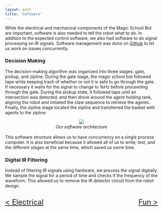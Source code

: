 ```yaml
---
layout: post
title: 'Software'
---
```


While the electrical and mechanical components of the Magic School Bot are important, software is also needed to tell the robot what to do. In addition to the expected control software, we also had software to do signal processing on IR signals. Software management was done on [Github](https://github.com/walkervilleElementary/robot) to let us work on issues concurrently.

### Decision Making

The decision-making algorithm was organized into three stages: gate, pickup, and zipline. During the gate stage, the magic school bot followed tape while keeping track of whether or not it is safe to go through the gate. If necessary it waits for the signal to change to 1kHz before proceeding through the gate. During the pickup state, it followed tape until an intersection was detected, and then drove around the agent holding tank, aligning the robot and initiated the claw sequence to retrieve the agents. Finally, the zipline stage located the zipline and transferred the basket with agents to the zipline.

<center><img src="{{ site.url }}/assets/img/projects/software/code hiearchy.png"  /></center>

<center><i>Our software architecture</i></center>

<br>
This software structure allows us to have concurrency on a single process computer. It is also beneficial because it allowed all of us to write, test, and the different stages at the same time, which saved us some time.

### Digital IR Filtering

Instead of filtering IR signals using hardware, we process the signal digitally. We sample the signal for a period of time and checks if the frequency of the waveform. This allowed us to remove the IR detector circuit from the robot design.

<br>

<div class="division">
    <div class="left" style="text-align: left"> <font size="+2"><a href="{{ site.url }}/electrical.html">< Electrical</a> </font></div>
    <div class="right" style="text-align: right"> <font size="+2"><a href="{{ site.url }}/fun.html">Fun ></a> </font></div>
</div>

<style type="text/css">
    .division {
    }
    .left {
        width = 50%;
        float: left;
    }
    .right {
        width: 50%
        float: right;
    }
</style>
